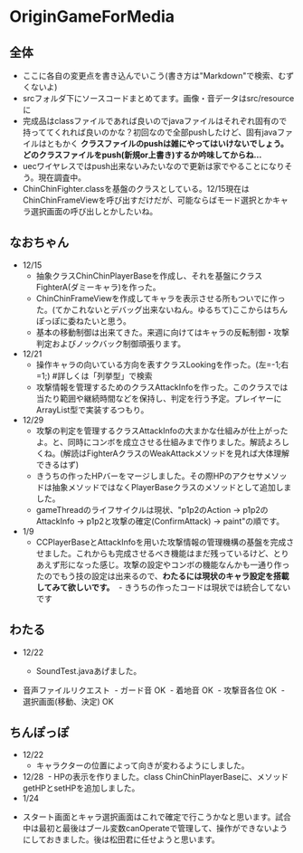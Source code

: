 # OriginGameForMedia

## 全体

* ここに各自の変更点を書き込んでいこう(書き方は"Markdown"で検索、むずくないよ)
* srcフォルダ下にソースコードまとめてます。画像・音データはsrc/resourceに
* 完成品はclassファイルであれば良いのでjavaファイルはそれぞれ固有ので持っててくれれば良いのかな？初回なので全部pushしたけど、固有javaファイルはともかく **クラスファイルのpushは雑にやってはいけないでしょう。どのクラスファイルをpush(新規or上書き)するか吟味してからね…**
* uecワイヤレスではpush出来ないみたいなので更新は家でやることになりそう。現在調査中。
* ChinChinFighter.classを基盤のクラスとしている。12/15現在はChinChinFrameViewを呼び出すだけだが、可能ならばモード選択とかキャラ選択画面の呼び出しとかしたいね。

## なおちゃん

* 12/15
  - 抽象クラスChinChinPlayerBaseを作成し、それを基盤にクラスFighterA(ダミーキャラ)を作った。 
  - ChinChinFrameViewを作成してキャラを表示させる所もついでに作った。(てかこれないとデバッグ出来ないねん。ゆるちて)ここからはちんぽっぽに委ねたいと思う。
  - 基本の移動制御は出来てきた。来週に向けてはキャラの反転制御・攻撃判定およびノックバック制御頑張ります。
* 12/21
  - 操作キャラの向いている方向を表すクラスLookingを作った。(左=-1;右=1;) #詳しくは「列挙型」で検索
  - 攻撃情報を管理するためのクラスAttackInfoを作った。このクラスでは当たり範囲や継続時間などを保持し、判定を行う予定。プレイヤーにArrayList型で実装するつもり。
* 12/29
  - 攻撃の判定を管理するクラスAttackInfoの大まかな仕組みが仕上がったよ。と、同時にコンボを成立させる仕組みまで作りました。解読よろしくね。(解読はFighterAクラスのWeakAttackメソッドを見れば大体理解できるはず)
  - きうちの作ったHPバーをマージしました。その際HPのアクセサメソッドは抽象メソッドではなくPlayerBaseクラスのメソッドとして追加しました。
  - gameThreadのライフサイクルは現状、"p1p2のAction → p1p2のAttackInfo → p1p2と攻撃の確定(ConfirmAttack) → paint"の順です。
* 1/9
  - CCPlayerBaseとAttackInfoを用いた攻撃情報の管理機構の基盤を完成させました。これからも完成させるべき機能はまだ残っているけど、とりあえず形になった感じ。攻撃の設定やコンボの機能なんかも一通り作ったのでもう技の設定は出来るので、**わたるには現状のキャラ設定を搭載してみて欲しいです。**
  - きうちの作ったコードは現状では統合してないです

## わたる

* 12/22
  - SoundTest.javaあげました。
  
* 音声ファイルリクエスト
  - ガード音 OK
  - 着地音 OK
  - 攻撃音各位 OK
  - 選択画面(移動、決定) OK

## ちんぽっぽ

* 12/22
  - キャラクターの位置によって向きが変わるようにしました。
* 12/28
  - HPの表示を作りました。class ChinChinPlayerBaseに、メソッドgetHPとsetHPを追加しました。
* 1/24
 - スタート画面とキャラ選択画面はこれで確定で行こうかなと思います。試合中は最初と最後はブール変数canOperateで管理して、操作ができないようにしておきました。後は松田君に任せようと思います。
